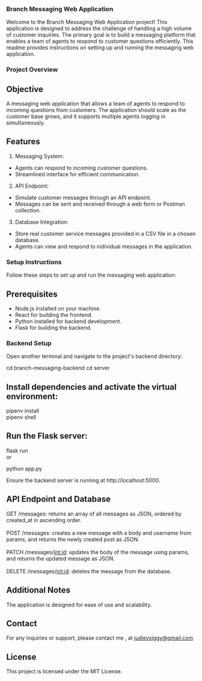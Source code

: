 ### Branch Messaging Web Application
Welcome to the Branch Messaging Web Application project! This application is designed to address the challenge of handling a high volume of customer inquiries. The primary goal is to build a messaging platform that enables a team of agents to respond to customer questions efficiently. This readme provides instructions on setting up and running the messaging web application.

### Project Overview
## Objective
A messaging web application that allows a team of agents to respond to incoming questions from customers. The application should scale as the customer base grows, and it supports multiple agents logging in simultaneously.

## Features
1. Messaging System:

- Agents can respond to incoming customer questions.
- Streamlined interface for efficient communication.

2. API Endpoint:

- Simulate customer messages through an API endpoint.
- Messages can be sent and received through a web form or Postman collection.

3. Database Integration:

- Store real customer service messages provided in a CSV file in a chosen database.
- Agents can view and respond to individual messages in the application.

### Setup Instructions
Follow these steps to set up and run the messaging web application:

## Prerequisites
- Node.js installed on your machine.
- React for building the frontend.
- Python installed for backend development.
- Flask for building the backend.

### Backend Setup
Open another terminal and navigate to the project's backend directory:

cd branch-messaging-backend
cd server
## Install dependencies and activate the virtual environment:


pipenv install </br>
pipenv shell</br>
## Run the Flask server:


flask run </br>
or
</br>

python app.py </br>  

Ensure the backend server is running at http://localhost:5000.

## API Endpoint and Database

GET /messages: returns an array of all messages as JSON, ordered by created_at in ascending order. </br></br>
POST /messages: creates a new message with a body and username from params, and returns the newly created post as JSON. </br></br>
PATCH /messages/<int:id>: updates the body of the message using params, and returns the updated message as JSON. </br></br>
DELETE /messages/<int:id>: deletes the message from the database. 

## Additional Notes
The application is designed for ease of use and scalability.

## Contact
For any inquiries or support, please contact me , at judieysiggy@gmail.com

## License
This project is licensed under the MIT License.